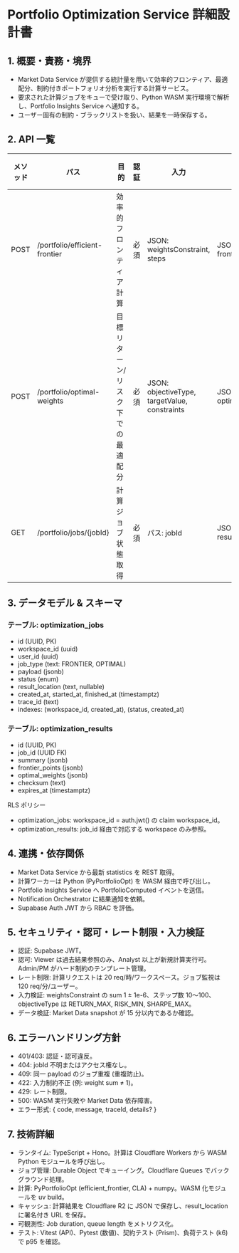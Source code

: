 # Portfolio Optimization Service 詳細設計書

## 1. 概要・責務・境界
- Market Data Service が提供する統計量を用いて効率的フロンティア、最適配分、制約付きポートフォリオ分析を実行する計算サービス。
- 要求された計算ジョブをキューで受け取り、Python WASM 実行環境で解析し、Portfolio Insights Service へ通知する。
- ユーザー固有の制約・ブラックリストを扱い、結果を一時保存する。

## 2. API 一覧
| メソッド | パス | 目的 | 認証 | 入力 | 出力 | 代表エラー |
| --- | --- | --- | --- | --- | --- | --- |
| POST | /portfolio/efficient-frontier | 効率的フロンティア計算 | 必須 | JSON: weightsConstraint, steps | JSON: frontierPoints | 401, 403, 404, 409, 422, 429, 500 |
| POST | /portfolio/optimal-weights | 目標リターン/リスク下での最適配分 | 必須 | JSON: objectiveType, targetValue, constraints | JSON: optimalWeights | 401, 403, 404, 409, 422, 429, 500 |
| GET | /portfolio/jobs/{jobId} | 計算ジョブ状態取得 | 必須 | パス: jobId | JSON: status, resultRef | 401, 403, 404, 429, 500 |

## 3. データモデル & スキーマ
### テーブル: optimization_jobs
- id (UUID, PK)
- workspace_id (uuid)
- user_id (uuid)
- job_type (text: FRONTIER, OPTIMAL)
- payload (jsonb)
- status (enum)
- result_location (text, nullable)
- created_at, started_at, finished_at (timestamptz)
- trace_id (text)
- indexes: (workspace_id, created_at), (status, created_at)

### テーブル: optimization_results
- id (UUID, PK)
- job_id (UUID FK)
- summary (jsonb)
- frontier_points (jsonb)
- optimal_weights (jsonb)
- checksum (text)
- expires_at (timestamptz)

RLS ポリシー
- optimization_jobs: workspace_id = auth.jwt() の claim workspace_id。
- optimization_results: job_id 経由で対応する workspace のみ参照。

## 4. 連携・依存関係
- Market Data Service から最新 statistics を REST 取得。
- 計算ワーカーは Python (PyPortfolioOpt) を WASM 経由で呼び出し。
- Portfolio Insights Service へ PortfolioComputed イベントを送信。
- Notification Orchestrator に結果通知を依頼。
- Supabase Auth JWT から RBAC を評価。

## 5. セキュリティ・認可・レート制限・入力検証
- 認証: Supabase JWT。
- 認可: Viewer は過去結果参照のみ、Analyst 以上が新規計算実行可。Admin/PM がハード制約のテンプレート管理。
- レート制限: 計算リクエストは 20 req/時/ワークスペース。ジョブ監視は 120 req/分/ユーザー。
- 入力検証: weightsConstraint の sum 1 ± 1e-6、ステップ数 10〜100、objectiveType は RETURN_MAX, RISK_MIN, SHARPE_MAX。
- データ検証: Market Data snapshot が 15 分以内であるか確認。

## 6. エラーハンドリング方針
- 401/403: 認証・認可違反。
- 404: jobId 不明またはアクセス権なし。
- 409: 同一 payload のジョブ重複 (重複防止)。
- 422: 入力制約不正 (例: weight sum ≠ 1)。
- 429: レート制限。
- 500: WASM 実行失敗や Market Data 依存障害。
- エラー形式: { code, message, traceId, details? }

## 7. 技術詳細
- ランタイム: TypeScript + Hono。計算は Cloudflare Workers から WASM Python モジュールを呼び出し。
- ジョブ管理: Durable Object でキューイング。Cloudflare Queues でバックグラウンド処理。
- 計算: PyPortfolioOpt (efficient_frontier, CLA) + numpy。WASM 化モジュールを uv build。
- キャッシュ: 計算結果を Cloudflare R2 に JSON で保存し、result_location に署名付き URL を保存。
- 可観測性: Job duration, queue length をメトリクス化。
- テスト: Vitest (API)、Pytest (数値)、契約テスト (Prism)、負荷テスト (k6) で p95 を確認。
